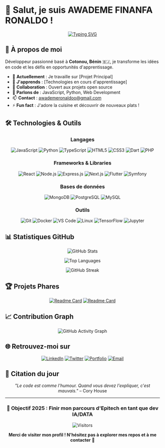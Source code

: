 # 👋 Salut, je suis AWADEME FINANFA RONALDO !

<div align="center">
  
[![Typing SVG](https://readme-typing-svg.herokuapp.com?font=Fira+Code&pause=1000&color=2196F3&center=true&vCenter=true&width=435&lines=Développeur+passionné;Toujours+en+apprentissage;Créateur+de+solutions+innovantes)](https://git.io/typing-svg)

</div>

## 🚀 À propos de moi

Développeur passionné basé à **Cotonou, Bénin** 🇧🇯, je transforme les idées en code et les défis en opportunités d'apprentissage.

- 🔭 **Actuellement** : Je travaille sur [Projet Principal]
- 🌱 **J'apprends** : [Technologies en cours d'apprentissage]
- 👯 **Collaboration** : Ouvert aux projets open source
- 💬 **Parlons de** : JavaScript, Python, Web Development
- 📫 **Contact** : awademeronaldoo@gmail.com
- ⚡ **Fun fact** : J'adore la cuisine et découvrir de nouveaux plats !

## 🛠️ Technologies & Outils

<div align="center">

### Langages
![JavaScript](https://img.shields.io/badge/JavaScript-F7DF1E?style=for-the-badge&logo=javascript&logoColor=black)
![Python](https://img.shields.io/badge/Python-3776AB?style=for-the-badge&logo=python&logoColor=white)
![TypeScript](https://img.shields.io/badge/TypeScript-007ACC?style=for-the-badge&logo=typescript&logoColor=white)
![HTML5](https://img.shields.io/badge/HTML5-E34F26?style=for-the-badge&logo=html5&logoColor=white)
![CSS3](https://img.shields.io/badge/CSS3-1572B6?style=for-the-badge&logo=css3&logoColor=white)
![Dart](https://img.shields.io/badge/Dart-0175C2?style=for-the-badge&logo=dart&logoColor=white)
![PHP](https://img.shields.io/badge/PHP-777BB4?style=for-the-badge&logo=php&logoColor=white)

### Frameworks & Libraries
![React](https://img.shields.io/badge/React-20232A?style=for-the-badge&logo=react&logoColor=61DAFB)
![Node.js](https://img.shields.io/badge/Node.js-43853D?style=for-the-badge&logo=node.js&logoColor=white)
![Express.js](https://img.shields.io/badge/Express.js-404D59?style=for-the-badge)
![Next.js](https://img.shields.io/badge/Next.js-000000?style=for-the-badge&logo=next.js&logoColor=white)
![Flutter](https://img.shields.io/badge/Flutter-02569B?style=for-the-badge&logo=flutter&logoColor=white)
![Symfony](https://img.shields.io/badge/Symfony-000000?style=for-the-badge&logo=symfony&logoColor=white)

### Bases de données
![MongoDB](https://img.shields.io/badge/MongoDB-4EA94B?style=for-the-badge&logo=mongodb&logoColor=white)
![PostgreSQL](https://img.shields.io/badge/PostgreSQL-316192?style=for-the-badge&logo=postgresql&logoColor=white)
![MySQL](https://img.shields.io/badge/MySQL-00000F?style=for-the-badge&logo=mysql&logoColor=white)

### Outils
![Git](https://img.shields.io/badge/Git-F05032?style=for-the-badge&logo=git&logoColor=white)
![Docker](https://img.shields.io/badge/Docker-2496ED?style=for-the-badge&logo=docker&logoColor=white)
![VS Code](https://img.shields.io/badge/VS_Code-007ACC?style=for-the-badge&logo=visual-studio-code&logoColor=white)
![Linux](https://img.shields.io/badge/Linux-FCC624?style=for-the-badge&logo=linux&logoColor=black)
![TensorFlow](https://img.shields.io/badge/TensorFlow-FF6F00?style=for-the-badge&logo=tensorflow&logoColor=white)
![Jupyter](https://img.shields.io/badge/Jupyter-F37626?style=for-the-badge&logo=jupyter&logoColor=white)

</div>

## 📊 Statistiques GitHub

<div align="center">
  
![GitHub Stats](https://github-readme-stats.vercel.app/api?username=Ronaldo-F-dev&show_icons=true&theme=tokyonight&hide_border=true&count_private=true)

![Top Languages](https://github-readme-stats.vercel.app/api/top-langs/?username=Ronaldo-F-dev&layout=compact&theme=tokyonight&hide_border=true)

![GitHub Streak](https://github-readme-streak-stats.herokuapp.com/?user=Ronaldo-F-dev&theme=tokyonight&hide_border=true)

</div>

## 🏆 Projets Phares

<div align="center">

[![Readme Card](https://github-readme-stats.vercel.app/api/pin/?username=Ronaldo-F-dev&repo=fonika&theme=tokyonight&hide_border=true)](https://github.com/Ronaldo-F-dev/fonika)
[![Readme Card](https://github-readme-stats.vercel.app/api/pin/?username=Ronaldo-F-dev&repo=projet_juridique&theme=tokyonight&hide_border=true)](https://github.com/Ronaldo-F-dev/projet_juridique)

</div>

## 📈 Contribution Graph

<div align="center">
  
![GitHub Activity Graph](https://github-readme-activity-graph.vercel.app/graph?username=Ronaldo-F-dev&theme=tokyo-night&hide_border=true&area=true)

</div>

## 🌐 Retrouvez-moi sur

<div align="center">

[![LinkedIn](https://img.shields.io/badge/LinkedIn-0077B5?style=for-the-badge&logo=linkedin&logoColor=white)](https://www.linkedin.com/in/finanfa-ronaldo-awademe-2a2757232/)
[![Twitter](https://img.shields.io/badge/Twitter-1DA1F2?style=for-the-badge&logo=twitter&logoColor=white)](https://x.com/awademeRonaldo3)
[![Portfolio](https://img.shields.io/badge/Portfolio-FF5722?style=for-the-badge&logo=todoist&logoColor=white)](https://ronaldo-dev.netlify.app/)
[![Email](https://img.shields.io/badge/Email-D14836?style=for-the-badge&logo=gmail&logoColor=white)](mailto:awademeronaldoo@gmail.com)

</div>

## 💭 Citation du jour

<div align="center">

*"Le code est comme l'humour. Quand vous devez l'expliquer, c'est mauvais."* – Cory House

</div>

---

<div align="center">

### 🎯 Objectif 2025 : **Finir mon parcours d'Epitech en tant que dev IA/DATA**

![Visitors](https://api.visitorbadge.io/api/visitors?path=https%3A%2F%2Fgithub.com%2FRonaldo-F-dev&label=Visiteurs&countColor=%23263759&style=flat)

**Merci de visiter mon profil ! N'hésitez pas à explorer mes repos et à me contacter** 🚀

</div>
